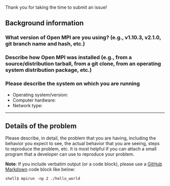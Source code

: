 Thank you for taking the time to submit an issue!

## Background information

### What version of Open MPI are you using? (e.g., v1.10.3, v2.1.0, git branch name and hash, etc.)



### Describe how Open MPI was installed (e.g., from a source/distribution tarball, from a git clone, from an operating system distribution package, etc.)



### Please describe the system on which you are running

* Operating system/version: 
* Computer hardware: 
* Network type: 

-----------------------------

## Details of the problem

Please describe, in detail, the problem that you are having, including the behavior you expect to see, the actual behavior that you are seeing, steps to reproduce the problem, etc.  It is most helpful if you can attach a small program that a developer can use to reproduce your problem.

**Note**: If you include verbatim output (or a code block), please use a [GitHub Markdown](https://help.github.com/articles/creating-and-highlighting-code-blocks/) code block like below:
```shell
shell$ mpirun -np 2 ./hello_world
```

